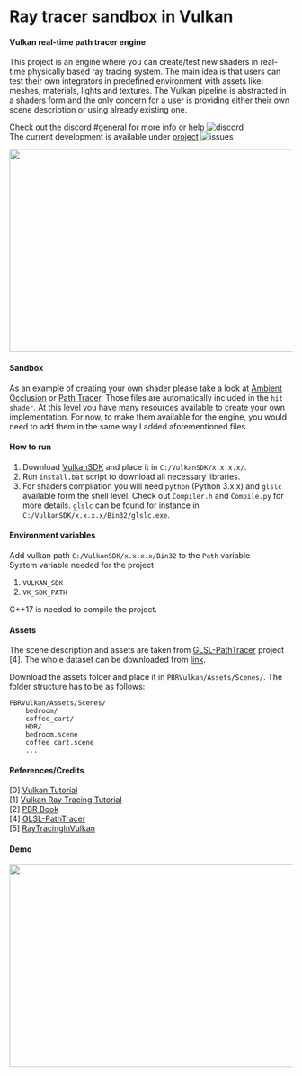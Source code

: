 # Ray tracer sandbox in Vulkan
####  Vulkan real-time path tracer engine

This project is an engine where you can create/test new shaders in real-time physically based ray tracing system. The main idea is that users can test their own integrators in predefined environment with assets like: meshes, materials, lights and textures. The Vulkan pipeline is abstracted in a shaders form and the only concern for a user is providing either their own scene description or using already existing one.

Check out the discord [#general](https://discord.gg/365bNPbFTM) for more info or help ![discord](https://img.shields.io/discord/774330363810938890) \
The current development is available under [project](https://github.com/Zielon/PBRVulkan/projects/1) ![issues](https://img.shields.io/github/issues/Zielon/PBRVulkan)

<p align="center">
  <img src="https://github.com/Zielon/PBRVulkan/blob/readme-assets/gifs/bedroom.gif?raw=true" width="640" height="360">
</p>

#### Sandbox

As an example of creating your own shader please take a look at [Ambient Occlusion](https://github.com/Zielon/PBRVulkan/blob/master/PBRVulkan/RayTracer/src/Assets/Shaders/Raytracer/Integrators/AO.glsl) or [Path Tracer](https://github.com/Zielon/PBRVulkan/blob/master/PBRVulkan/RayTracer/src/Assets/Shaders/Raytracer/Integrators/PathTracer.glsl). Those files are automatically included in the `hit shader`. At this level you have many resources available to create your own implementation. For now, to make them available for the engine, you would need to add them in the same way I added aforementioned files.

#### How to run

1) Download [VulkanSDK](https://vulkan.lunarg.com/sdk/home#windows) and place it in `C:/VulkanSDK/x.x.x.x/`.
2) Run `install.bat` script to download all necessary libraries.
3) For shaders compliation you will need `python` (Python 3.x.x) and `glslc` available form the shell level. Check out `Compiler.h` and `Compile.py` for more details. `glslc` can be found for instance in `C:/VulkanSDK/x.x.x.x/Bin32/glslc.exe`.

#### Environment variables

Add vulkan path `C:/VulkanSDK/x.x.x.x/Bin32` to the `Path` variable \
System variable needed for the project
1) `VULKAN_SDK`
2) `VK_SDK_PATH`

C++17 is needed to compile the project.

#### Assets

The scene description and assets are taken from [GLSL-PathTracer](https://github.com/knightcrawler25/GLSL-PathTracer) project [4]. The whole dataset can be downloaded from [link](https://drive.google.com/file/d/1UFMMoVb5uB7WIvCeHOfQ2dCQSxNMXluB/view).

Download the assets folder and place it in `PBRVulkan/Assets/Scenes/`. The folder structure has to be as follows:

```
PBRVulkan/Assets/Scenes/
    bedroom/
    coffee_cart/
    HDR/
    bedroom.scene
    coffee_cart.scene
    ...
```

#### References/Credits

[0] [Vulkan Tutorial](https://vulkan-tutorial.com/) \
[1] [Vulkan Ray Tracing Tutorial](https://nvpro-samples.github.io/vk_raytracing_tutorial_KHR/) \
[2] [PBR Book](http://www.pbr-book.org/3ed-2018/contents.html) \
[4] [GLSL-PathTracer](https://github.com/knightcrawler25/GLSL-PathTracer) \
[5] [RayTracingInVulkan](https://github.com/GPSnoopy/RayTracingInVulkan)

#### Demo

<p align="center">
  <img src="https://github.com/Zielon/PBRVulkan/blob/readme-assets/gifs/stormtroopers.gif?raw=true" width="640" height="360">
</p>
